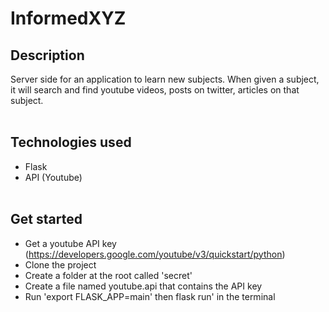 # InformedXYZ

## Description 
Server side for an application to learn new subjects. When given a subject, it will search and find youtube videos, posts on twitter, articles on that subject. </br></br>

## Technologies used
- Flask
- API (Youtube)
</br></br>

## Get started
- Get a youtube API key (https://developers.google.com/youtube/v3/quickstart/python)
- Clone the project
- Create a folder at the root called 'secret'
- Create a file named youtube.api that contains the API key
- Run 'export FLASK_APP=main' then flask run' in the terminal

